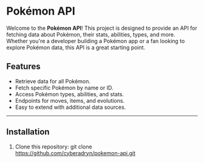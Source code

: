 # Pokémon API

Welcome to the **Pokémon API**! This project is designed to provide an API for fetching data about Pokémon, their stats, abilities, types, and more. Whether you're a developer building a Pokémon app or a fan looking to explore Pokémon data, this API is a great starting point.

## Features
- Retrieve data for all Pokémon.
- Fetch specific Pokémon by name or ID.
- Access Pokémon types, abilities, and stats.
- Endpoints for moves, items, and evolutions.
- Easy to extend with additional data sources.

---

## Installation

1. Clone this repository:
   git clone https://github.com/cyberadryn/pokemon-api.git

